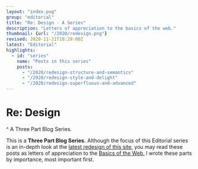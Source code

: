 ```yaml
---
layout: "index.pug"
group: "editorial"
title: "Re: Design - A Series"
description: "Letters of appreciation to the basics of the web."
thumbnail: {url: "/2020/redesign.png"}
revised: 2020-11-21T10:29:00Z
latest: "Editorial"
highlights:
  - id: "series"
    name: "Posts in this series"
    posts:
      - "/2020/redesign-structure-and-semantics"
      - "/2020/redesign-style-and-delight"
      - "/2020/redesign-superfluous-and-advanced"
---
```


# Re: Design
^ A Three Part Blog Series.

This is a <strong id="3-part-blog-series">Three Part Blog Series.</strong> Although the focus of this Editorial series is an in-depth look at the [latest redesign of this site](/2019/just-launch), you may read these posts as letters of appreciation to the [Basics of the Web.](/2016/webdesign-basics) I wrote these parts by importance, most important first.
